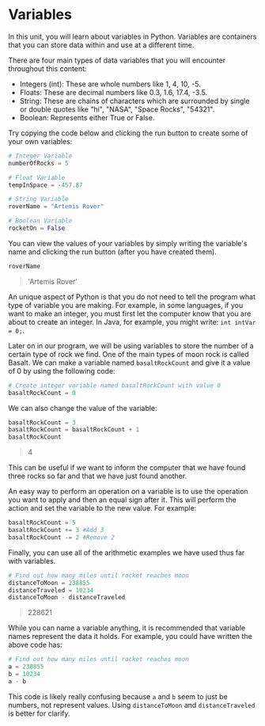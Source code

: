 # Variables

In this unit, you will learn about variables in Python. Variables are containers that you can store data within and use at a different time.

There are four main types of data variables that you will encounter throughout this content:

- Integers (int): These are whole numbers like 1, 4, 10, -5.
- Floats: These are decimal numbers like 0.3, 1.6, 17.4, -3.5.
- String: These are chains of characters which are surrounded by single or double quotes like "hi", "NASA", "Space Rocks", "54321".
- Boolean: Represents either True or False.

Try copying the code below and clicking the run button to create some of your own variables:

```python
# Integer Variable
numberOfRocks = 5

# Float Variable
tempInSpace = -457.87

# String Variable
roverName = "Artemis Rover"

# Boolean Variable
rocketOn = False

```

You can view the values of your variables by simply writing the variable's name and clicking the run button (after you have created them).

```python
roverName
```

>'Artemis Rover'

An unique aspect of Python is that you do not need to tell the program what type of variable you are making. For example, in some languages, if you want to make an integer, you must first let the computer know that you are about to create an integer. In Java, for example, you might write: `int intVar = 0;`.

Later on in our program, we will be using variables to store the number of a certain type of rock we find. One of the main types of moon rock is called Basalt. We can make a variable named `basaltRockCount` and give it a value of 0 by using the following code:

```python
# Create integer variable named basaltRockCount with value 0
basaltRockCount = 0
```

We can also change the value of the variable:

```python
basaltRockCount = 3
basaltRockCount = basaltRockCount + 1
basaltRockCount
```

>4

This can be useful if we want to inform the computer that we have found three rocks so far and that we have just found another.

An easy way to perform an operation on a variable is to use the operation you want to apply and then an equal sign after it. This will perform the action and set the variable to the new value. For example:

```python
basaltRockCount = 5
basaltRockCount += 3 #Add 3
basaltRockCount -= 2 #Remove 2
```

Finally, you can use all of the arithmetic examples we have used thus far with variables.

```python
# Find out how many miles until rocket reaches moon
distanceToMoon = 238855
distanceTraveled = 10234
distanceToMoon - distanceTraveled
```

>228621

While you can name a variable anything, it is recommended that variable names represent the data it holds. For example, you could have written the above code has:

```python
# Find out how many miles until rocket reaches moon
a = 238855
b = 10234
a - b
```

This code is likely really confusing because `a` and `b` seem to just be numbers, not represent values. Using `distanceToMoon` and `distanceTraveled` is better for clarify.